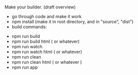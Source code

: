 Make your builder.
(draft overview)

- go through code and make it work
- npm install (make it in root directory, and in "source", "dist")
- build commands:
* npm run build
* npm run build html ( or whatever)
* npm run watch
* npm run watch html ( or whatever)
* npm run clean
* npm run clean html ( or whatever )
* npm run app
